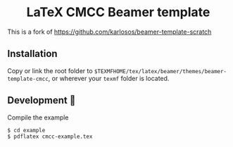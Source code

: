 <h1 align="center">LaTeX CMCC Beamer template</h1>

This is a fork of https://github.com/karlosos/beamer-template-scratch

## Installation

Copy or link the root folder to `$TEXMFHOME/tex/latex/beamer/themes/beamer-template-cmcc`, or wherever your `texmf` folder is located.

## Development 🚀

Compile the example

```console
$ cd example
$ pdflatex cmcc-example.tex
```
